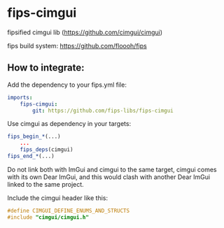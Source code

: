 # fips-cimgui

fipsified cimgui lib (https://github.com/cimgui/cimgui)

fips build system: https://github.com/floooh/fips

## How to integrate:

Add the dependency to your fips.yml file:

```yaml
imports:
    fips-cimgui:
        git: https://github.com/fips-libs/fips-cimgui
```

Use cimgui as dependency in your targets:

```cmake
fips_begin_*(...)
    ...
    fips_deps(cimgui)
fips_end_*(...)
```

Do not link both with ImGui and cimgui to the same target, cimgui comes
with its own Dear ImGui, and this would clash with another Dear ImGui
linked to the same project.

Include the cimgui header like this:

```c
#define CIMGUI_DEFINE_ENUMS_AND_STRUCTS
#include "cimgui/cimgui.h"
```

